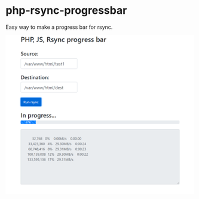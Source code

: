 # php-rsync-progressbar
Easy way to make a progress bar for rsync.

![Alt text](/screen.png?raw=true "Screen")
